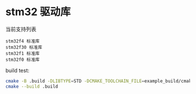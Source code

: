 <!--
 * @Description: 
 * @Author: L LC @amov
 * @Date: 2023-08-31 17:47:13
 * @LastEditors: L LC @amov
 * @LastEditTime: 2024-05-22 11:20:52
 * @FilePath: \chiplib\readme.md
-->
# stm32 驱动库

当前支持列表 

    stm32f4 标准库
    stm32f30 标准库
    stm32f1 标准库
    stm32f0 标准库

build test:

```bash
cmake -B .build -DLIBTYPE=STD -DCMAKE_TOOLCHAIN_FILE=example_build/cmake/stm32f412re.cmake  -GNinja
cmake --build .build
```


